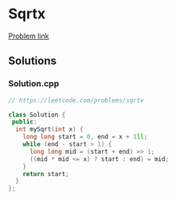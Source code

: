 # Sqrtx

[Problem link](https://leetcode.com/problems/sqrtx)

## Solutions


### Solution.cpp
```cpp
// https://leetcode.com/problems/sqrtx

class Solution {
 public:
  int mySqrt(int x) {
    long long start = 0, end = x + 1ll;
    while (end - start > 1) {
      long long mid = (start + end) >> 1;
      ((mid * mid <= x) ? start : end) = mid;
    }
    return start;
  }
};
```